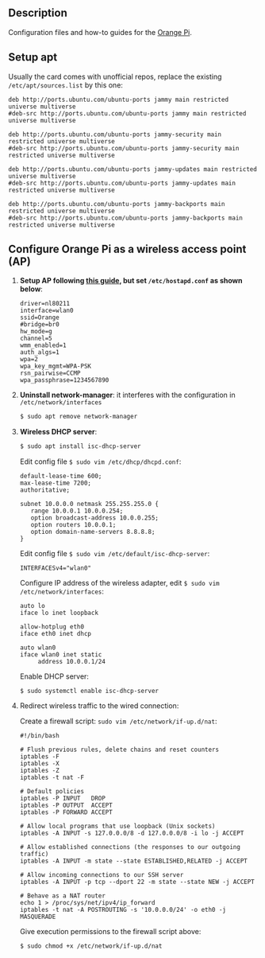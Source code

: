 Description
-----------

Configuration files and how-to guides for the [Orange Pi](http://www.orangepi.org/).

Setup apt
---------

   Usually the card comes with unofficial repos, replace the existing `/etc/apt/sources.list` by this one:
   
   ```
   deb http://ports.ubuntu.com/ubuntu-ports jammy main restricted universe multiverse
   #deb-src http://ports.ubuntu.com/ubuntu-ports jammy main restricted universe multiverse

   deb http://ports.ubuntu.com/ubuntu-ports jammy-security main restricted universe multiverse
   #deb-src http://ports.ubuntu.com/ubuntu-ports jammy-security main restricted universe multiverse

   deb http://ports.ubuntu.com/ubuntu-ports jammy-updates main restricted universe multiverse
   #deb-src http://ports.ubuntu.com/ubuntu-ports jammy-updates main restricted universe multiverse

   deb http://ports.ubuntu.com/ubuntu-ports jammy-backports main restricted universe multiverse
   #deb-src http://ports.ubuntu.com/ubuntu-ports jammy-backports main restricted universe multiverse
   ```

Configure Orange Pi as a wireless access point (AP)
---------------------------------------------------

1. **Setup AP following [this guide](https://github.com/luiscarlosgph/how-to/tree/main/access_point), but set `/etc/hostapd.conf` as shown below**:

   ```
   driver=nl80211
   interface=wlan0
   ssid=Orange
   #bridge=br0
   hw_mode=g
   channel=5
   wmm_enabled=1
   auth_algs=1
   wpa=2
   wpa_key_mgmt=WPA-PSK
   rsn_pairwise=CCMP
   wpa_passphrase=1234567890
   ```
   
2. **Uninstall network-manager**: it interferes with the configuration in `/etc/network/interfaces`
   
   ```bash
   $ sudo apt remove network-manager
   ```
   
3. **Wireless DHCP server**: 
   
   ```bash
   $ sudo apt install isc-dhcp-server
   ```
   
   Edit config file `$ sudo vim /etc/dhcp/dhcpd.conf`:
   
   ```
   default-lease-time 600;
   max-lease-time 7200;
   authoritative;
 
   subnet 10.0.0.0 netmask 255.255.255.0 {
      range 10.0.0.1 10.0.0.254;
      option broadcast-address 10.0.0.255; 
      option routers 10.0.0.1;
      option domain-name-servers 8.8.8.8;
   }
   ```
   
   Edit config file `$ sudo vim /etc/default/isc-dhcp-server`:
   
   ```
   INTERFACESv4="wlan0"
   ```
   
   Configure IP address of the wireless adapter, edit `$ sudo vim /etc/network/interfaces`:
   
   ```
   auto lo
   iface lo inet loopback

   allow-hotplug eth0
   iface eth0 inet dhcp

   auto wlan0
   iface wlan0 inet static
	    address 10.0.0.1/24
   ```
   
   Enable DHCP server:
   
   ```
   $ sudo systemctl enable isc-dhcp-server
   ```
   
4. Redirect wireless traffic to the wired connection:
   
   Create a firewall script: `sudo vim /etc/network/if-up.d/nat`:
   
   ```
   #!/bin/bash

   # Flush previous rules, delete chains and reset counters
   iptables -F
   iptables -X
   iptables -Z
   iptables -t nat -F

   # Default policies
   iptables -P INPUT   DROP
   iptables -P OUTPUT  ACCEPT
   iptables -P FORWARD ACCEPT

   # Allow local programs that use loopback (Unix sockets)
   iptables -A INPUT -s 127.0.0.0/8 -d 127.0.0.0/8 -i lo -j ACCEPT

   # Allow established connections (the responses to our outgoing traffic)
   iptables -A INPUT -m state --state ESTABLISHED,RELATED -j ACCEPT

   # Allow incoming connections to our SSH server
   iptables -A INPUT -p tcp --dport 22 -m state --state NEW -j ACCEPT

   # Behave as a NAT router
   echo 1 > /proc/sys/net/ipv4/ip_forward
   iptables -t nat -A POSTROUTING -s '10.0.0.0/24' -o eth0 -j MASQUERADE
   ```
   
   Give execution permissions to the firewall script above:
   ```
   $ sudo chmod +x /etc/network/if-up.d/nat
   ```
